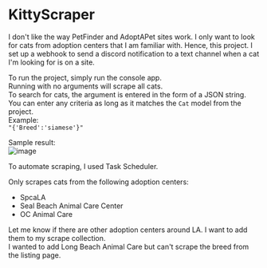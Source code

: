 # KittyScraper

I don't like the way PetFinder and AdoptAPet sites work. I only want to look for cats from adoption centers that I am familiar with. Hence, this project.
I set up a webhook to send a discord notification to a text channel when a cat I'm looking for is on a site.

To run the project, simply run the console app.\
Running with no arguments will scrape all cats.\
To search for cats, the argument is entered in the form of a JSON string.\
You can enter any criteria as long as it matches the `Cat` model from the project.\
Example:\
`"{'Breed':'siamese'}"`

Sample result:\
![image](https://github.com/user-attachments/assets/0dfb1089-192c-4ade-8786-acbb97472be7)

To automate scraping, I used Task Scheduler.

Only scrapes cats from the following adoption centers:
- SpcaLA
- Seal Beach Animal Care Center
- OC Animal Care

Let me know if there are other adoption centers around LA. I want to add them to my scrape collection.\
I wanted to add Long Beach Animal Care but can't scrape the breed from the listing page.
